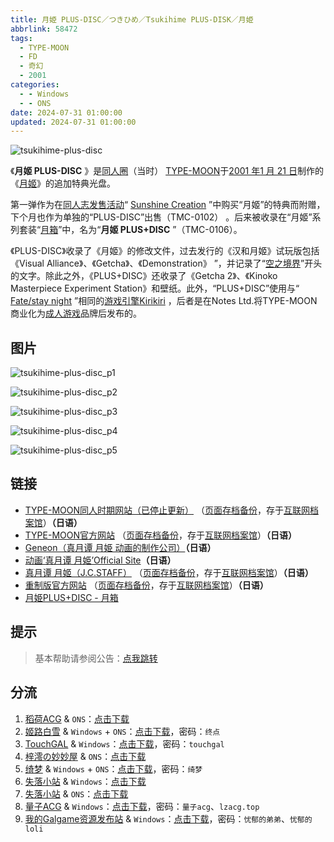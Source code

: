 ```yaml
---
title: 月姫 PLUS-DISC／つきひめ／Tsukihime PLUS-DISK／月姫
abbrlink: 58472
tags:
  - TYPE-MOON
  - FD
  - 奇幻
  - 2001
categories:
  - - Windows
  - - ONS
date: 2024-07-31 01:00:00
updated: 2024-07-31 01:00:00
---
```


![tsukihime-plus-disc](https://unpkg.com/galgame/img/tsukihime-plus-disc.webp)

《**月姬 PLUS-DISC** 》是[同人圈](https://ja.wikipedia.org/wiki/同人サークル)（当时） [TYPE-MOON](https://ja.wikipedia.org/wiki/TYPE-MOON)于[2001 年](https://ja.wikipedia.org/wiki/2001年)[1 月 21 日](https://ja.wikipedia.org/wiki/1月21日)制作的《[月姬](https://ja.wikipedia.org/wiki/月姫_(ゲーム))》的追加特典光盘。

<!-- more -->

第一弹作为在[同人志发售活动](https://ja.wikipedia.org/wiki/同人誌即売会)“ [Sunshine Creation](https://ja.wikipedia.org/wiki/サンシャインクリエイション) ”中购买“月姬”的特典而附赠，下个月也作为单独的“PLUS-DISC”出售（TMC-0102） 。后来被收录在“月姬”系列套装“[月箱](https://ja.wikipedia.org/wiki/月箱)”中，名为“**月姬 PLUS+DISC** ”（TMC-0106）。

《PLUS-DISC》收录了《月姬》的修改文件，过去发行的《汉和月姬》试玩版包括《Visual Alliance》、《Getcha》、《Demonstration》 ”，并记录了“[空之境界](https://ja.wikipedia.org/wiki/空の境界)”开头的文字。除此之外，《PLUS+DISC》还收录了《Getcha 2》、《Kinoko Masterpiece Experiment Station》和壁纸。此外，“PLUS+DISC”使用与“ [Fate/stay night](https://ja.wikipedia.org/wiki/Fate/stay_night) ”相同的[游戏引擎](https://ja.wikipedia.org/wiki/ゲームエンジン)[Kirikiri](https://ja.wikipedia.org/wiki/吉里吉里2) ，后者是在Notes Ltd.将TYPE-MOON商业化为[成人游戏](https://ja.wikipedia.org/wiki/アダルトゲーム)品牌后发布的。

## 图片

![tsukihime-plus-disc_p1](https://unpkg.com/galgame/img/tsukihime-plus-disc_p1.webp)

![tsukihime-plus-disc_p2](https://unpkg.com/galgame/img/tsukihime-plus-disc_p2.webp)

![tsukihime-plus-disc_p3](https://unpkg.com/galgame/img/tsukihime-plus-disc_p3.webp)

![tsukihime-plus-disc_p4](https://unpkg.com/galgame/img/tsukihime-plus-disc_p4.webp)

![tsukihime-plus-disc_p5](https://unpkg.com/galgame/img/tsukihime-plus-disc_p5.webp)

## 链接

- [TYPE-MOON同人时期网站（已停止更新）](http://www.typemoon.org/) （[页面存档备份](https://web.archive.org/web/20100304150149/http://www.typemoon.org/)，存于[互联网档案馆](https://zh.wikipedia.org/wiki/互联网档案馆)）**（日语）**
- [TYPE-MOON官方网站](http://www.typemoon.com/) （[页面存档备份](https://web.archive.org/web/20061121165221/http://www.typemoon.com/)，存于[互联网档案馆](https://zh.wikipedia.org/wiki/互联网档案馆)）**（日语）**
- [Geneon（真月谭 月姫 动画的制作公司）](https://web.archive.org/web/20090306081912/http://www.geneon-ent.co.jp/)**（日语）**
- [动画‘真月谭 月姫’Official Site](https://web.archive.org/web/20071211060931/http://www.geneon-ent.co.jp/rondorobe/anime/tsukihime/)**（日语）**
- [真月谭 月姬（J.C.STAFF）](http://www.jcstaff.co.jp/sho-sai/tsuki-shokai/tsuki-index.htm) （[页面存档备份](https://web.archive.org/web/20160227151939/http://www.jcstaff.co.jp/sho-sai/tsuki-shokai/tsuki-index.htm)，存于[互联网档案馆](https://zh.wikipedia.org/wiki/互联网档案馆)）**（日语）**
- [重制版官方网站](http://typemoon.com/products/tsukihime/) （[页面存档备份](https://web.archive.org/web/20211121095655/http://typemoon.com/products/tsukihime/)，存于[互联网档案馆](https://zh.wikipedia.org/wiki/互联网档案馆)）**（日语）**
- [月姫PLUS+DISC - 月箱](http://www.typemoon.org/box/plus2.html)

## 提示

> 基本帮助请参阅公告：[点我跳转](/p/announcement/)

## 分流

1. [稻荷ACG](https://amoebi.com/) & `ONS`：[点击下载](https://sakustar.me/art/624)
2. [姬路白雪](https://pan.jlbx.xyz/) & `Windows` + `ONS`：[点击下载](https://pan.jlbx.xyz/?s=%E6%9C%88%E5%A7%AC)，密码：`终点`
3. [TouchGAL](https://touchgal.net/) & `Windows`：[点击下载](https://pan.touchgal.net/s/gGndcL)，密码：`touchgal`
4. [梓澪の妙妙屋](https://zi0.cc/) & `ONS`：[点击下载](https://zi0.cc/d/%60%E3%80%90%E5%BD%92%20%E6%A1%A3%E3%80%91/%E3%80%90ONS%E5%90%88%E9%9B%86%E3%80%91/%5BTYPE-MOON%5D%E6%9C%88%E5%A7%AC%20PLUS%2BDISC.7z?sign=MaY16PcHLtFMCcIC2hulLNuAML5OHyVtd2f77xM9Aas=:0)
5. [绮梦](https://acgs.one/) & `Windows` + `ONS`：[点击下载](https://acgs.one/game/215.html)，密码：`绮梦`
6. [失落小站](https://www.shinnku.com/) & `Windows`：[点击下载](https://www.shinnku.com/api/download/0/win/%E6%9C%88%E5%A7%ACPLUS+DISC.7z)
7. [失落小站](https://www.shinnku.com/) & `ONS`：[点击下载](https://www.shinnku.com/api/download/0/ons/%E6%9C%88%E5%A7%ACPLUS-DISC.zip)
8. [量子ACG](https://lzacg.org/) & `Windows`：[点击下载](https://lzacg.org/6596)，密码：`量子acg`、`lzacg.top`
9. [我的Galgame资源发布站](https://www.ttloli.com/) & `Windows`：[点击下载](https://www.ttloli.com/yuejiplusdisc.html)，密码：`忧郁的弟弟`、`忧郁的loli`
